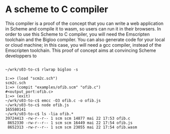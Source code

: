 # A scheme to C compiler
This compiler is a proof of the concept that you can write
a web application in Scheme and compile it to wasm, so users
can run it in their browsers. In order to use this Scheme to
C compiler, you will need the Emscripten toolchain and the
Bigloo compiler. You can also generate code for your local
or cloud machine; in this case, you will need a gcc compiler,
instead of the Emscripten toolchain. This proof of concept
aims at convincing Scheme developpers to

```Shell

~/wrk/s03-to-c$ rlwrap bigloo -s

1:=> (load "scm2c.sch")
scm2c.sch
1:=> (compit "examples/ofib.scm" "ofib.c")
#<output_port:ofib.c>
1:=> (exit)
~/wrk/s03-to-c$ emcc -O3 ofib.c -o ofib.js
~/wrk/s03-to-c$ node ofib.js
165580141
~/wrk/s03-to-c$ ls -lia ofib.*
39724413 -rw-r--r-- 1 scm scm 14877 mai 22 17:53 ofib.c
 8652330 -rw-r--r-- 1 scm scm 16449 mai 22 17:54 ofib.js
 8652313 -rw-r--r-- 1 scm scm 23055 mai 22 17:54 ofib.wasm

```
